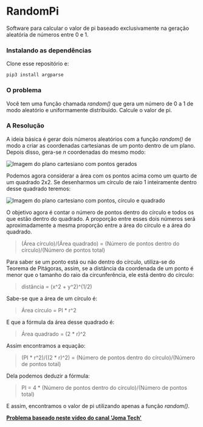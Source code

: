 # RandomPi

Software para calcular o valor de pi baseado exclusivamente na geração aleatória de números entre 0 e 1.

### Instalando as dependências

Clone esse repositório e:
```
pip3 install argparse
```

### O problema

Você tem uma função chamada *random()* que gera um número de 0 a 1 de modo aleatório e uniformamente distribuído.
Calcule o valor de pi.

### A Resolução

A ideia básica é gerar dois números aleatórios com a função *random()* de modo a criar as coordenadas cartesianas de um ponto dentro de um plano. Depois disso, gera-se *n* coordenadas do mesmo modo:

![Imagem do plano cartesiano com pontos gerados](https://viniciusvviterbo.github.io/resources/randompi_img1.png)

Podemos agora considerar a área com os pontos acima como um quarto de um quadrado 2x2. Se desenharmos um círculo de raio 1 inteiramente dentro desse quadrado teremos:

![Imagem do plano cartesiano com pontos, círculo e quadrado](https://viniciusvviterbo.github.io/resources/randompi_img2.png)

O objetivo agora é contar o número de pontos dentro do círculo e todos os que estão dentro do quadrado.
A proporção entre esses dois números será aproximadamente a mesma proporção entre a área do círculo e a área do quadrado.

> (Área círculo)/(Área quadrado) = (Número de pontos dentro do círculo)/(Número de pontos total)

Para saber se um ponto está ou não dentro do círculo, utiliza-se do Teorema de Pitágoras, assim, se a distância da coordenada de um ponto é menor que o tamanho do raio da circunferência, ele está dentro do círculo:

> distância = (x^2 + y^2)^(1/2)

Sabe-se que a área de um círculo é:

> Área círculo = PI * r^2

E que a fórmula da área desse quadrado é:

> Área quadrado = (2 * r)^2

Assim encontramos a equação:

> (PI * r^2)/((2 * r)^2) = (Número de pontos dentro do círculo)/(Número de pontos total)

Dela podemos deduzir a fórmula:

> PI = 4 * (Número de pontos dentro do círculo)/(Número de pontos total)

E assim, encontramos o valor de pi utilizando apenas a função *random()*.


**[Problema baseado neste vídeo do canal 'Joma Tech'](https://www.youtube.com/watch?v=pvimAM_SLic&feature=youtu.be)**
